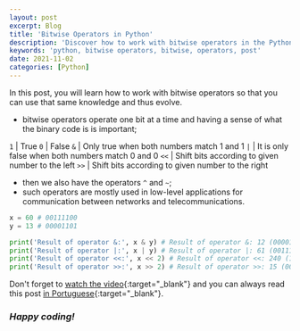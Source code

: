 ```yaml
---
layout: post
excerpt: Blog
title: 'Bitwise Operators in Python'
description: 'Discover how to work with bitwise operators in the Python programming language. Get answers to your questions with the theory and examples presented.'
keywords: 'python, bitwise operators, bitwise, operators, post'
date: 2021-11-02
categories: [Python]
---
```


In this post, you will learn how to work with bitwise operators so that you can use that same knowledge and thus evolve.

- bitwise operators operate one bit at a time and having a sense of what the binary code is is important;

`1` | True
`0` | False
`&` | Only true when both numbers match 1 and 1
`|` | It is only false when both numbers match 0 and 0
`<<` | Shift bits according to given number to the left
`>>` | Shift bits according to given number to the right

- then we also have the operators `^` and `~`;
- such operators are mostly used in low-level applications for communication between networks and telecommunications.

```python
x = 60 # 00111100
y = 13 # 00001101

print('Result of operator &:', x & y) # Result of operator &: 12 (00001100)
print('Result of operator |:', x | y) # Result of operator |: 61 (00111101)
print('Result of operator <<:', x << 2) # Result of operator <<: 240 (11110000)
print('Result of operator >>:', x >> 2) # Result of operator >>: 15 (00001111)
```

Don't forget to [watch the video](https://youtu.be/gyBY7AcVPk4){:target="\_blank"} and you can always read this post [in Portuguese](https://caffeinealgorithm.com/blog/20211102/operadores-bit-a-bit-em-python/){:target="\_blank"}.

### _Happy coding!_
